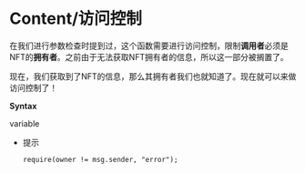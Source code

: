 # Content/**访问控制**

在我们进行参数检查时提到过，这个函数需要进行访问控制，限制**调用者**必须是NFT的**拥有者**。之前由于无法获取NFT拥有者的信息，所以这一部分被搁置了。

现在，我们获取到了NFT的信息，那么其拥有者我们也就知道了。现在就可以来做访问控制了！

**Syntax**

variable

- 提示
    ```
    require(owner != msg.sender, "error");
    ```